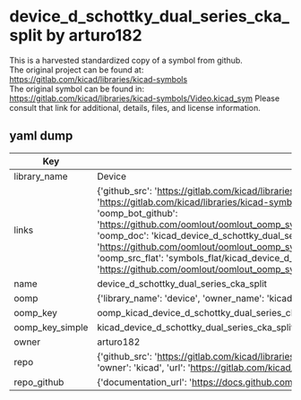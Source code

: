# device_d_schottky_dual_series_cka_split by arturo182  
This is a harvested standardized copy of a symbol from github.  
The original project can be found at:  
https://gitlab.com/kicad/libraries/kicad-symbols  
The original symbol can be found in:
https://gitlab.com/kicad/libraries/kicad-symbols/Video.kicad_sym
Please consult that link for additional, details, files, and license information.  
## yaml dump  
| Key | Value |  
| --- | --- |  
| library_name | Device |  
| links | {'github_src': 'https://gitlab.com/kicad/libraries/kicad-symbols/Video.kicad_sym', 'github_src_repo': 'https://gitlab.com/kicad/libraries/kicad-symbols', 'oomp_bot': 'kicad_device_d_schottky_dual_series_cka_split/working', 'oomp_bot_github': 'https://github.com/oomlout/oomlout_oomp_symbol_bot/tree/main/kicad_device_d_schottky_dual_series_cka_split/working', 'oomp_doc': 'kicad_device_d_schottky_dual_series_cka_split/working', 'oomp_doc_github': 'https://github.com/oomlout/oomlout_oomp_symbol_doc/tree/main/kicad_device_d_schottky_dual_series_cka_split/working', 'oomp_src_flat': 'symbols_flat/kicad_device_d_schottky_dual_series_cka_split/working', 'oomp_src_flat_github': 'https://github.com/oomlout/oomlout_oomp_symbol_src/tree/main/kicad_device_d_schottky_dual_series_cka_split/working'} |  
| name | device_d_schottky_dual_series_cka_split |  
| oomp | {'library_name': 'device', 'owner_name': 'kicad', 'symbol_name': 'device_d_schottky_dual_series_cka_split'} |  
| oomp_key | oomp_kicad_device_d_schottky_dual_series_cka_split |  
| oomp_key_simple | kicad_device_d_schottky_dual_series_cka_split |  
| owner | arturo182 |  
| repo | {'github_src': 'https://gitlab.com/kicad/libraries/kicad-symbols/Video.kicad_sym', 'name': 'libraries/kicad-symbols', 'owner': 'kicad', 'url': 'https://gitlab.com/kicad/libraries/kicad-symbols'} |  
| repo_github | {'documentation_url': 'https://docs.github.com/rest/repos/repos#get-a-repository', 'message': 'Not Found'} |  

